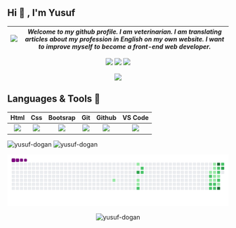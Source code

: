 ## Hi 👋 , I'm Yusuf 

|<img style="width: 500px" src="https://media.giphy.com/media/Cmr1OMJ2FN0B2/giphy.gif">|*Welcome to my github profile. I am veterinarian. I am translating articles about my profession in English on my own website. I want to improve myself to become a front-end web developer.* 
|-|-|

<p align="center">
<a target="_blank" href="https://www.veteriner-hekim.com"><img src="https://img.shields.io/badge/website-000000?style=for-the-badge&logo=About.me&logoColor=white"></a>
<a target="_blank" href="https://www.linkedin.com/in/yusufdogan84"><img src="https://img.shields.io/badge/LinkedIn-0077B5?style=for-the-badge&logo=linkedin&logoColor=white"></a>
<a target="_blank" href="mailto:yusufdogan.dev@gmail.com"><img src="https://img.shields.io/badge/Gmail-D14836?style=for-the-badge&logo=gmail&logoColor=white"></a>
</p>

<p align="center">
  <span><img align="center" width="450" height="" src="https://github-readme-stats.vercel.app/api/top-langs/?username=yusuf-dogan&&repo=mksec&border_radius=0&title_color=00ff00&text_color=00ff00&icon_color=00ff00&border_color=00ff00&bg_color=000000&layout=compact&langs_count=15&show_owner=1" /></span>
</p>

## Languages & Tools 💪

|Html|Css|Bootsrap|Git|Github|VS Code
|:-:|:-:|:-:|:-:|:-:|:-:|
|<img style="width: 134px" src="https://media.giphy.com/media/QssGEmpkyEOhBCb7e1/giphy.gif">|<img style="width: 134px" src="https://media.giphy.com/media/CEHtFH3rJ6xdhBUKIT/giphy.gif">|<img style="width: 134px" src="https://media.giphy.com/media/Sr8xDpMwVKOHUWDVRD/giphy.gif">|<img style="width: 134px" src="https://media.giphy.com/media/kH1DBkPNyZPOk0BxrM/giphy.gif">|<img style="width: 134px" src="https://media.giphy.com/media/KzJkzjggfGN5Py6nkT/giphy.gif">|<img style="width: 134px" src="https://media.giphy.com/media/IdyAQJVN2kVPNUrojM/giphy.gif">

<span><img style="width: 49%" src="https://github-readme-stats-sigma-five.vercel.app/api?username=yusuf-dogan&show_icons=true&locale=en" alt="yusuf-dogan" /></span>
<span><img style="width: 50%" src="https://github-readme-streak-stats.herokuapp.com/?user=yusuf-dogan&" alt="yusuf-dogan" /></span>

![snake gif](https://github.com/yusuf-dogan/yusuf-dogan/blob/main/github-contribution-grid-snake.gif)


<p align="center"> <img src="https://komarev.com/ghpvc/?username=yusuf-dogan&label=Profile%20views&color=0e75b6&style=flat" alt="yusuf-dogan"/></p>
